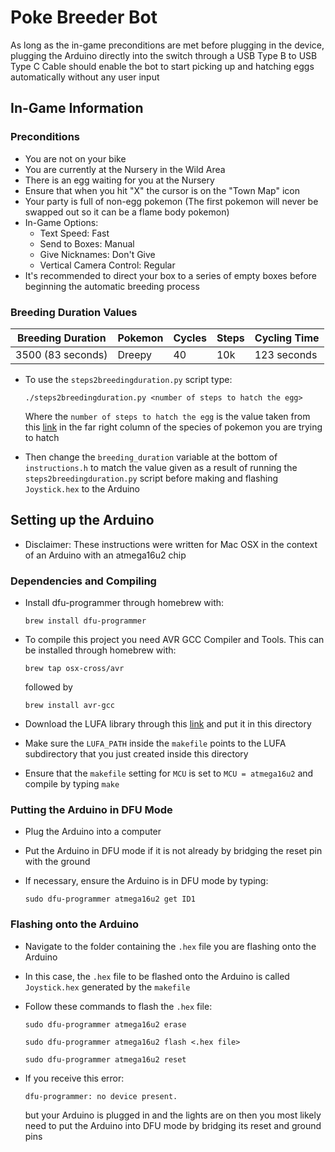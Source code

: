 # Poke Breeder Bot

As long as the in-game preconditions are met before plugging in the device, plugging the Arduino directly into the switch through a USB Type B to USB Type C Cable should enable the bot to start picking up and hatching eggs automatically without any user input

## In-Game Information

### Preconditions

- You are not on your bike
- You are currently at the Nursery in the Wild Area
- There is an egg waiting for you at the Nursery
- Ensure that when you hit "X" the cursor is on the "Town Map" icon
- Your party is full of non-egg pokemon (The first pokemon will never be swapped out so it can be a flame body pokemon)
- In-Game Options:
    - Text Speed: Fast
    - Send to Boxes: Manual
    - Give Nicknames: Don't Give
    - Vertical Camera Control: Regular
- It's recommended to direct your box to a series of empty boxes before beginning the automatic breeding process

### Breeding Duration Values

| Breeding Duration | Pokemon   | Cycles    | Steps | Cycling Time  |
| ----------------- | --------- | --------- | ----- | ------------- |
| 3500 (83 seconds) | Dreepy    | 40        | 10k   | 123 seconds   |

- To use the `steps2breedingduration.py` script type:

    `./steps2breedingduration.py <number of steps to hatch the egg>`

    Where the `number of steps to hatch the egg` is the value taken from this [link](https://bulbapedia.bulbagarden.net/wiki/List_of_Pok%C3%A9mon_by_base_Egg_cycles) in the far right column of the species of pokemon you are trying to hatch
- Then change the `breeding_duration` variable at the bottom of `instructions.h` to match the value given as a result of running the `steps2breedingduration.py` script before making and flashing `Joystick.hex` to the Arduino

## Setting up the Arduino

- Disclaimer: These instructions were written for Mac OSX in the context of an Arduino with an atmega16u2 chip

### Dependencies and Compiling

- Install dfu-programmer through homebrew with:

    `brew install dfu-programmer`
- To compile this project you need AVR GCC Compiler and Tools. This can be installed through homebrew with:

    `brew tap osx-cross/avr`

    followed by

    `brew install avr-gcc`
- Download the LUFA library through this [link](http://www.fourwalledcubicle.com/LUFA.php) and put it in this directory
- Make sure the `LUFA_PATH` inside the `makefile` points to the LUFA subdirectory that you just created inside this directory
- Ensure that the `makefile` setting for `MCU` is set to `MCU = atmega16u2` and compile by typing `make`

### Putting the Arduino in DFU Mode

- Plug the Arduino into a computer
- Put the Arduino in DFU mode if it is not already by bridging the reset pin with the ground
- If necessary, ensure the Arduino is in DFU mode by typing:

    `sudo dfu-programmer atmega16u2 get ID1`

### Flashing onto the Arduino

- Navigate to the folder containing the `.hex` file you are flashing onto the Arduino
- In this case, the `.hex` file to be flashed onto the Arduino is called `Joystick.hex` generated by the `makefile`
- Follow these commands to flash the `.hex` file:

    `sudo dfu-programmer atmega16u2 erase`

    `sudo dfu-programmer atmega16u2 flash <.hex file>`

    `sudo dfu-programmer atmega16u2 reset`

- If you receive this error:

    `dfu-programmer: no device present.`

    but your Arduino is plugged in and the lights are on then you most likely need to put the Arduino into DFU mode by bridging its reset and ground pins